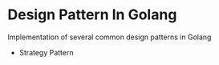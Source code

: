 # Design Pattern In Golang
Implementation of several common design patterns in Golang

- Strategy Pattern
